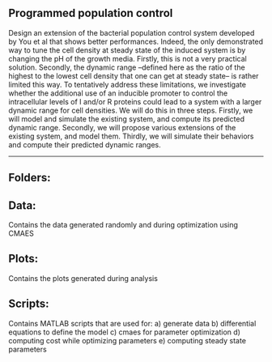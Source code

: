 Programmed population control
-----------------------------

Design an extension of the bacterial population control system
developed by You et al that shows better performances. Indeed, the only demonstrated way to
tune the cell density at steady state of the induced system is by changing the pH of the growth
media. Firstly, this is not a very practical solution. Secondly, the dynamic range –defined here as
the ratio of the highest to the lowest cell density that one can get at steady state– is rather limited
this way.
To tentatively address these limitations, we investigate whether the additional use of an inducible
promoter to control the intracellular levels of I and/or R proteins could lead to a system with a
larger dynamic range for cell densities. 
We will do this in three steps. 
Firstly, we will model and simulate the existing system, and compute its predicted dynamic range. 
Secondly, we will propose various extensions of the existing system, and model them. 
Thirdly, we will simulate their behaviors and compute their predicted dynamic ranges. 

********************************************************

Folders:
--------

Data:
-----
Contains the data generated randomly and during optimization using CMAES

Plots:
------
Contains the plots generated during analysis

Scripts:
---------
Contains MATLAB scripts that are used for:
a) generate data
b) differential equations to define the model
c) cmaes for parameter optimization
d) computing cost while optimizing parameters
e) computing steady state parameters



